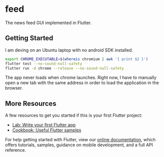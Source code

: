 # feed

The news feed GUI implemented in Flutter.

## Getting Started

I am deving on an Ubuntu laptop with no android SDK installed.

```bash
export CHROME_EXECUTABLE=$(whereis chromium | awk '{ print $2 }')
flutter test --no-sound-null-safety
flutter run -d chrome --release --no-sound-null-safety
```

The app never loads when chrome launches. Right now, I have to manually open a new tab with the same address in order to load the application in the browser.

## More Resources

A few resources to get you started if this is your first Flutter project:

- [Lab: Write your first Flutter app](https://flutter.dev/docs/get-started/codelab)
- [Cookbook: Useful Flutter samples](https://flutter.dev/docs/cookbook)

For help getting started with Flutter, view our
[online documentation](https://flutter.dev/docs), which offers tutorials,
samples, guidance on mobile development, and a full API reference.
